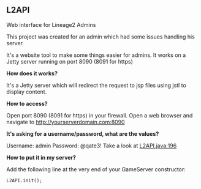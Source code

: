 ## L2API
Web interface for Lineage2 Admins

This project was created for an admin which had some issues handling his server.

It's a website tool to make some things easier for admins. It works on a Jetty server running on port 8090 (8091 for https)


__How does it works?__

It's a Jetty server which will redirect the request to jsp files using jstl to display content.

__How to access?__

Open port 8090 (8091 for https) in your firewall. Open a web browser and navigate to http://yourserverdomain.com:8090

__It's asking for a username/password, what are the values?__

Username: admin
Password: @qate3!
Take a look at [L2API.java:196](https://github.com/ldeazevedo/l2api/blob/master/src/main/java/com/l2timeus/L2API.java#L196)


__How to put it in my server?__

Add the following line at the very end of your GameServer constructor:

```
L2API.init();
```
